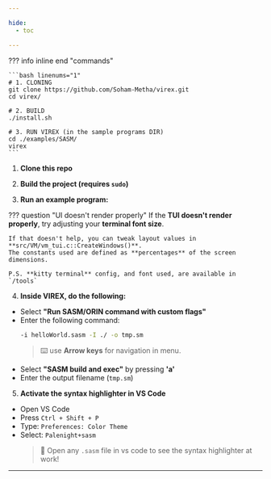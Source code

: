 ```yaml
---

hide:
  - toc

---
```


??? info inline end "commands"

    ```bash linenums="1"
    # 1. CLONING
    git clone https://github.com/Soham-Metha/virex.git
    cd virex/

    # 2. BUILD
    ./install.sh

    # 3. RUN VIREX (in the sample programs DIR)
    cd ./examples/SASM/
    virex
    ```

1. **Clone this repo**

2. **Build the project (requires `sudo`)**

3. **Run an example program:**

??? question "UI doesn't render properly"
    If the **TUI doesn't render properly**, try adjusting your **terminal font size**.

    If that doesn't help, you can tweak layout values in **src/VM/vm_tui.c::CreateWindows()**.
    The constants used are defined as **percentages** of the screen dimensions.

    P.S. **kitty terminal** config, and font used, are available in `/tools`

4. **Inside VIREX, do the following:**

- Select **"Run SASM/ORIN command with custom flags"**
- Enter the following command:
  ```bash
  -i helloWorld.sasm -I ./ -o tmp.sm
  ```
  > ⌨️ use **Arrow keys** for navigation in menu.
- Select **"SASM build and exec"** by pressing **'a'**
- Enter the output filename (`tmp.sm`)

5. **Activate the syntax highlighter in VS Code**

- Open VS Code
- Press `Ctrl + Shift + P`
- Type: `Preferences: Color Theme`
- Select: `Palenight+sasm`
  > 🎨 Open any `.sasm` file in vs code to see the syntax highlighter at work!

---
